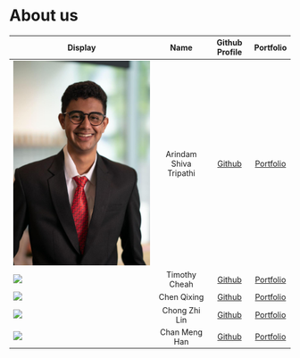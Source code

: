 # About us

Display | Name | Github Profile | Portfolio 
--------|:----:|:--------------:|:---------:
![](images/arindam.jpg) | Arindam Shiva Tripathi | [Github](https://github.com/arindamshivatrip) | [Portfolio]()
![](https://via.placeholder.com/100.png?text=Photo) | Timothy Cheah | [Github](https://github.com/e0406981) | [Portfolio](team/e0406981.md)
![](https://via.placeholder.com/100.png?text=Photo) | Chen Qixing | [Github](https://github.com/QX-CHEN) | [Portfolio](team/qx-chen.md)
![](https://via.placeholder.com/100.png?text=Photo) | Chong Zhi Lin | [Github](https://github.com/czlin98) | [Portfolio]()
![](https://via.placeholder.com/100.png?text=Photo) | Chan Meng Han | [Github](https://github.com/mhchan163) | [Portfolio](team/mhchan163.md)
